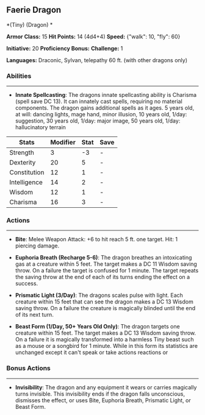 ## Faerie Dragon
*(Tiny) (Dragon) *

**Armor Class:** 15
**Hit Points:** 14 (4d4+4)
**Speed:** {"walk": 10, "fly": 60}

**Initiative:** 20
**Proficiency Bonus:**
**Challenge:** 1

**Languages:** Draconic, Sylvan, telepathy 60 ft. (with other dragons only)

### Abilities
 --- 
- **Innate Spellcasting**: The dragons innate spellcasting ability is Charisma (spell save DC 13). It can innately cast spells, requiring no material components. The dragon gains additional spells as it ages. 5 years old, at will: dancing lights, mage hand, minor illusion, 10 years old, 1/day: suggestion, 30 years old, 1/day: major image, 50 years old, 1/day: hallucinatory terrain



| Stats | Modifier | Stat | Save
| ---- | ---- | ---- | ---- |
| Strength | 3 | -3 | - |
| Dexterity | 20 | 5 | - |
| Constitution | 12 | 1 | - |
| Intelligence | 14 | 2 | - |
| Wisdom | 12 | 1 | - |
| Charisma | 16 | 3 | - |

### Actions
 --- 
- **Bite**: Melee Weapon Attack: +6 to hit  reach 5 ft.  one target. Hit: 1 piercing damage.

- **Euphoria Breath (Recharge 5-6)**: The dragon breathes an intoxicating gas at a creature within 5 feet. The target makes a DC 11 Wisdom saving throw. On a failure  the target is confused for 1 minute. The target repeats the saving throw at the end of each of its turns  ending the effect on a success.

- **Prismatic Light (3/Day)**: The dragons scales pulse with light. Each creature within 15 feet that can see the dragon makes a DC 13 Wisdom saving throw. On a failure  the creature is magically blinded until the end of its next turn.

- **Beast Form (1/Day, 50+ Years Old Only)**: The dragon targets one creature within 15 feet. The target makes a DC 13 Wisdom saving throw. On a failure  it is magically transformed into a harmless Tiny beast  such as a mouse or a songbird  for 1 minute. While in this form  its statistics are unchanged  except it can't speak or take actions  reactions  or

### Bonus Actions
 --- 
- **Invisibility**: The dragon and any equipment it wears or carries magically turns invisible. This invisibility ends if the dragon falls unconscious, dismisses the effect, or uses Bite, Euphoria Breath, Prismatic Light, or Beast Form.

